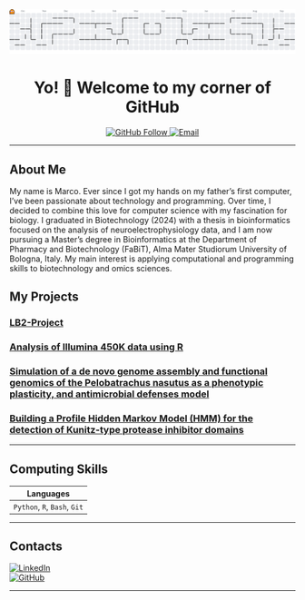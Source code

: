 <picture>
  <source media="(prefers-color-scheme: dark)" srcset="https://raw.githubusercontent.com/Markus2409/Markus2409/output/pacman-contribution-graph-dark.svg">
  <source media="(prefers-color-scheme: light)" srcset="https://raw.githubusercontent.com/Markus2409/Markus2409/output/pacman-contribution-graph.svg">
  <img alt="Pac-Man contribution graph" src="https://raw.githubusercontent.com/Markus2409/Markus2409/output/pacman-contribution-graph.svg">
</picture>


<h1 align="center">Yo! 🚀 Welcome to my corner of GitHub</h1>

<p align="center">
  <a href="https://github.com/Markus2409" target="_blank">
    <img src="https://img.shields.io/github/followers/Markus2409?label=Follow&style=social" alt="GitHub Follow">
  </a>
  <a href="marco.cuscuna01@gmail.com" target="_blank">
    <img src="https://img.shields.io/badge/email-Contact-blue?style=flat&logo=gmail" alt="Email">
  </a>
</p>

---

## About Me

My name is Marco. Ever since I got my hands on my father’s first computer, I’ve been passionate about technology and programming. Over time, I decided to combine this love for computer science with my fascination for biology. I graduated in Biotechnology (2024) with a thesis in bioinformatics focused on the analysis of neuroelectrophysiology data, and I am now pursuing a Master’s degree in Bioinformatics at the Department of Pharmacy and Biotechnology (FaBiT), Alma Mater Studiorum University of Bologna, Italy. My main interest is applying computational and programming skills to biotechnology and omics sciences.


## My Projects

### [LB2-Project](https://github.com/Markus2409/LB2_project_Group_3)
### [Analysis of Illumina 450K data using R](https://github.com/LucaCagnini/DNA-RNA_Project)
### [Simulation of a de novo genome assembly and functional genomics of the Pelobatrachus nasutus as a phenotypic plasticity, and antimicrobial defenses model](https://github.com/Markus2409/Applied_Genomics_Project)
### [Building a Profile Hidden Markov Model (HMM) for the detection of Kunitz-type protease inhibitor domains](https://github.com/Markus2409/MSc_Bioinformatics_HMM_KunitzDomain)
---

## Computing Skills

| Languages |
|-------------------|
| `Python`, `R`, `Bash`, `Git` |

---

## Contacts

[![LinkedIn](https://img.shields.io/badge/LinkedIn-MarcoCuscuna-blue?logo=linkedin)](https://www.linkedin.com/in/marcocuscuna/)  
[![GitHub](https://img.shields.io/badge/GitHub-Markus2409-black?logo=github)](https://github.com/Markus2409)

---


